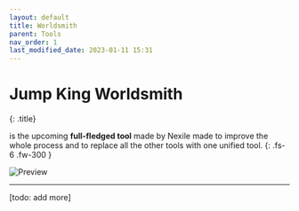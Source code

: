 ```yaml
---
layout: default
title: Worldsmith
parent: Tools
nav_order: 1
last_modified_date: 2023-01-11 15:31
---
```


# Jump King Worldsmith
{: .title}

is the upcoming **full-fledged tool** made by Nexile made to improve the whole process and to replace all the other tools with one unified tool.
{: .fs-6 .fw-300 }


![Preview](https://raw.githubusercontent.com/JumpKingPlus/JumpKingPlus.github.io/www/images/workshop/levels/ws20-3.png)

---

[todo: add more]